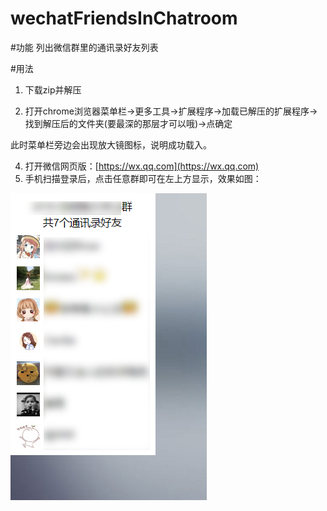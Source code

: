 # wechatFriendsInChatroom
#功能
列出微信群里的通讯录好友列表

#用法

1. 下载zip并解压

2. 打开chrome浏览器菜单栏->更多工具->扩展程序->加载已解压的扩展程序->找到解压后的文件夹(要最深的那层才可以哦)->点确定

此时菜单栏旁边会出现放大镜图标，说明成功载入。

4. 打开微信网页版：[https://wx.qq.com](https://wx.qq.com)
5. 手机扫描登录后，点击任意群即可在左上方显示，效果如图：


![效果](https://raw.githubusercontent.com/ztinpn/wechatFriendsInChatroom/master/sample.jpg "效果")
